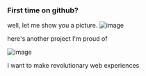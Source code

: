 ### First time on github?
well, let me show you a picture.
![image](https://github.com/user-attachments/assets/cc1accda-094f-4b10-97f5-9b5e11fdf6d1)

here's another project I'm proud of 

![image](https://github.com/user-attachments/assets/429d258a-9489-41d0-a381-c4528b592ae5)

I want to make revolutionary web experiences
